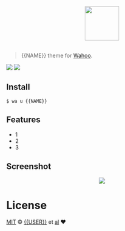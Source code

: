 <div align="center">
  <a href="http://github.com/fish-shell/wahoo">
  <img width=90px  src="https://cloud.githubusercontent.com/assets/8317250/8765102/40cbf31c-2e38-11e5-930b-134ad949726e.png">
  </a>
</div>
<br>

> {{NAME}} theme for [Wahoo][wahoo].


![][version-badge]
![][license-badge]

## Install


```fish
$ wa u {{NAME}}
```


## Features

+ 1
+ 2
+ 3


## Screenshot

<p align="center">
<img src="{{SCREENSHOT_URL}}">
</p>

# License

[MIT][mit] © [{{USER}}][author] et [al][contributors] :heart:


[mit]:            http://opensource.org/licenses/MIT
[author]:         http://github.com/{{USER}}
[contributors]:   https://github.com/{{USER}}/{{NAME}}/graphs/contributors

[wahoo]:          https://www.github.com/fish-shell/wahoo

[version-badge]:  https://img.shields.io/badge/version-v0.1.0-0077CC.svg?style=flat-square
[license-badge]:  https://img.shields.io/badge/license-MIT-444444.svg?style=flat-square

